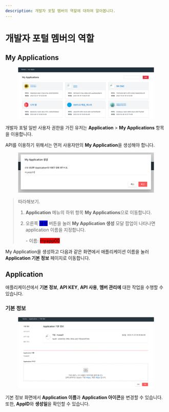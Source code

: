 ```yaml
---
description: 개발자 포털 멤버의 역할에 대하여 알아봅니다.
---
```


# 개발자 포털 멤버의 역할

## My Applications

<figure><img src="../../.gitbook/assets/image (68).png" alt=""><figcaption></figcaption></figure>

개발자 포털 일반 사용자 권한을 가진 유저는 **Application** > **My Applications** 항목을 이용합니다.

API를 이용하기 위해서는 먼저 사용자만의 **My Application**을 생성해야 합니다.

<figure><img src="../../.gitbook/assets/image (1) (1).png" alt=""><figcaption></figcaption></figure>

> 따라해보기.
>
> 1. **Application** 메뉴의 하위 항목 **My Applications**으로 이동합니다.
> 2.  오른쪽 <mark style="background-color:blue;">생성</mark> 버튼을 눌러 **My Application 생성** 모달 팝업이 나타나면 application 이름을 지정합니다.
>
>     \- 이름: <mark style="background-color:red;">myapp00</mark>

My Application을 생성하고 다음과 같은 화면에서 애플리케이션 이름을 눌러 **Application 기본 정보** 페이지로 이동합니다.

## Application

애플리케이션에서 **기본 정보**, **API KEY**, **API 사용**, **멤버 관리에** 대한 작업을 수행할 수 있습니다.

### **기본 정보**

<figure><img src="../../.gitbook/assets/image (2) (1).png" alt=""><figcaption></figcaption></figure>

기본 정보 화면에서 **Application 이름**과 **Application 아이콘**을 변경할 수 있습니다. 또한, **AppID**와 **생성일**을 확인할 수 있습니다.

###

